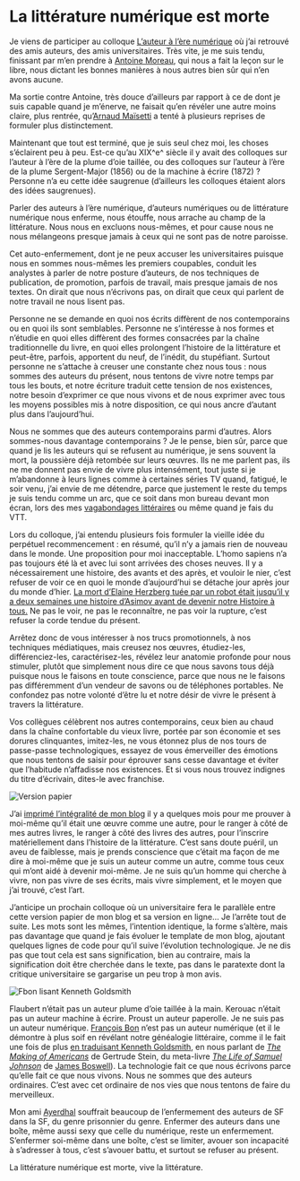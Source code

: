 # La littérature numérique est morte

Je viens de participer au colloque [L’auteur à l’ère numérique](http://auteur2018.unimes.fr/programme/) où j’ai retrouvé des amis auteurs, des amis universitaires. Très vite, je me suis tendu, finissant par m’en prendre à [Antoine Moreau](https://antoinemoreau.org/), qui nous a fait la leçon sur le libre, nous dictant les bonnes manières à nous autres bien sûr qui n’en avons aucune.<span id="more-46379"></span>

Ma sortie contre Antoine, très douce d’ailleurs par rapport à ce de dont je suis capable quand je m’énerve, ne faisait qu’en révéler une autre moins claire, plus rentrée, qu’[Arnaud Maïsetti](http://www.arnaudmaisetti.net/spip/) a tenté à plusieurs reprises de formuler plus distinctement.

Maintenant que tout est terminé, que je suis seul chez moi, les choses s’éclairent peu à peu. Est-ce qu’au XIX^e^ siècle il y avait des colloques sur l’auteur à l’ère de la plume d’oie taillée, ou des colloques sur l’auteur à l’ère de la plume Sergent-Major (1856) ou de la machine à écrire (1872) ? Personne n’a eu cette idée saugrenue (d’ailleurs les colloques étaient alors des idées saugrenues).

Parler des auteurs à l’ère numérique, d’auteurs numériques ou de littérature numérique nous enferme, nous étouffe, nous arrache au champ de la littérature. Nous nous en excluons nous-mêmes, et pour cause nous ne nous mélangeons presque jamais à ceux qui ne sont pas de notre paroisse.

Cet auto-enfermement, dont je ne peux accuser les universitaires puisque nous en sommes nous-mêmes les premiers coupables, conduit les analystes à parler de notre posture d’auteurs, de nos techniques de publication, de promotion, parfois de travail, mais presque jamais de nos textes. On dirait que nous n’écrivons pas, on dirait que ceux qui parlent de notre travail ne nous lisent pas.

Personne ne se demande en quoi nos écrits diffèrent de nos contemporains ou en quoi ils sont semblables. Personne ne s’intéresse à nos formes et n’étudie en quoi elles diffèrent des formes consacrées par la chaîne traditionnelle du livre, en quoi elles prolongent l’histoire de la littérature et peut-être, parfois, apportent du neuf, de l’inédit, du stupéfiant. Surtout personne ne s’attache à creuser une constante chez nous tous : nous sommes des auteurs du présent, nous tentons de vivre notre temps par tous les bouts, et notre écriture traduit cette tension de nos existences, notre besoin d’exprimer ce que nous vivons et de nous exprimer avec tous les moyens possibles mis à notre disposition, ce qui nous ancre d’autant plus dans l’aujourd’hui.

Nous ne sommes que des auteurs contemporains parmi d’autres. Alors sommes-nous davantage contemporains ? Je le pense, bien sûr, parce que quand je lis les auteurs qui se refusent au numérique, je sens souvent la mort, la poussière déjà retombée sur leurs œuvres. Ils ne me parlent pas, ils ne me donnent pas envie de vivre plus intensément, tout juste si je m’abandonne à leurs lignes comme à certaines séries TV quand, fatigué, le soir venu, j’ai envie de me détendre, parce que justement le reste du temps je suis tendu comme un arc, que ce soit dans mon bureau devant mon écran, lors des mes [vagabondages littéraires](https://tcrouzet.com/2016/12/26/pourquoi-tenir-un-journal/) ou même quand je fais du VTT.

Lors du colloque, j’ai entendu plusieurs fois formuler la vieille idée du perpétuel recommencement : en résumé, qu’il n’y a jamais rien de nouveau dans le monde. Une proposition pour moi inacceptable. L’homo sapiens n’a pas toujours été là et avec lui sont arrivées des choses neuves. Il y a nécessairement une histoire, des avants et des après, et vouloir le nier, c’est refuser de voir ce en quoi le monde d’aujourd’hui se détache jour après jour du monde d’hier. [La mort d’Elaine Herzberg tuée par un robot était jusqu’il y a deux semaines une histoire d’Asimov avant de devenir notre Histoire à tous.](https://tcrouzet.com/tag/elaine-herzberg/) Ne pas le voir, ne pas le reconnaître, ne pas voir la rupture, c’est refuser la corde tendue du présent.

Arrêtez donc de vous intéresser à nos trucs promotionnels, à nos techniques médiatiques, mais creusez nos œuvres, étudiez-les, différenciez-les, caractérisez-les, révélez leur anatomie profonde pour nous stimuler, plutôt que simplement nous dire ce que nous savons tous déjà puisque nous le faisons en toute conscience, parce que nous ne le faisons pas différemment d’un vendeur de savons ou de téléphones portables. Ne confondez pas notre volonté d’être lu et notre désir de vivre le présent à travers la littérature.

Vos collègues célèbrent nos autres contemporains, ceux bien au chaud dans la chaîne confortable du vieux livre, portée par son économie et ses dorures clinquantes, imitez-les, ne vous étonnez plus de nos tours de passe-passe technologiques, essayez de vous émerveiller des émotions que nous tentons de saisir pour éprouver sans cesse davantage et éviter que l’habitude n’affadisse nos existences. Et si vous nous trouvez indignes du titre d’écrivain, dites-le avec franchise.

![Version papier](https://tcrouzet.com/images_tc/2018/02/versionpapier.jpg)

J’ai [imprimé l’intégralité de mon blog](https://tcrouzet.com/les-annees-blog/) il y a quelques mois pour me prouver à moi-même qu’il était une œuvre comme une autre, pour le ranger à côté de mes autres livres, le ranger à côté des livres des autres, pour l’inscrire matériellement dans l’histoire de la littérature. C’est sans doute puéril, un aveu de faiblesse, mais je prends conscience que c’était ma façon de me dire à moi-même que je suis un auteur comme un autre, comme tous ceux qui m’ont aidé à devenir moi-même. Je ne suis qu’un homme qui cherche à vivre, non pas vivre de ses écrits, mais vivre simplement, et le moyen que j’ai trouvé, c’est l’art.

J’anticipe un prochain colloque où un universitaire fera le parallèle entre cette version papier de mon blog et sa version en ligne… Je l’arrête tout de suite. Les mots sont les mêmes, l’intention identique, la forme s’altère, mais pas davantage que quand je fais évoluer le template de mon blog, ajoutant quelques lignes de code pour qu’il suive l’évolution technologique. Je ne dis pas que tout cela est sans signification, bien au contraire, mais la signification doit être cherchée dans le texte, pas dans le paratexte dont la critique universitaire se gargarise un peu trop à mon avis.

![Fbon lisant Kenneth Goldsmith](https://tcrouzet.com/images_tc/2018/03/fbon.jpg)

Flaubert n’était pas un auteur plume d’oie taillée à la main. Kerouac n’était pas un auteur machine à écrire. Proust un auteur paperolle. Je ne suis pas un auteur numérique. [François Bon](http://www.tierslivre.net/) n’est pas un auteur numérique (et il le démontre à plus soif en révélant notre généalogie littéraire, comme il le fait une fois de plus [en traduisant Kenneth Goldsmith](http://www.tierslivre.net/spip/spip.php?article4461), en nous parlant de [*The Making of Americans*](https://en.wikipedia.org/wiki/The_Making_of_Americans) de Gertrude Stein, du meta-livre [*The Life of Samuel Johnson*](https://fr.wikipedia.org/wiki/Samuel_Johnson) de [James Boswell](https://fr.wikipedia.org/wiki/James_Boswell)). La technologie fait ce que nous écrivons parce qu’elle fait ce que nous vivons. Nous ne sommes que des auteurs ordinaires. C’est avec cet ordinaire de nos vies que nous tentons de faire du merveilleux.

Mon ami [Ayerdhal](https://fr.wikipedia.org/wiki/Ayerdhal) souffrait beaucoup de l’enfermement des auteurs de SF dans la SF, du genre prisonnier du genre. Enfermer des auteurs dans une boîte, même aussi sexy que celle du numérique, reste un enfermement. S’enfermer soi-même dans une boîte, c’est se limiter, avouer son incapacité à s’adresser à tous, c’est s’avouer battu, et surtout se refuser au présent.

La littérature numérique est morte, vive la littérature.
